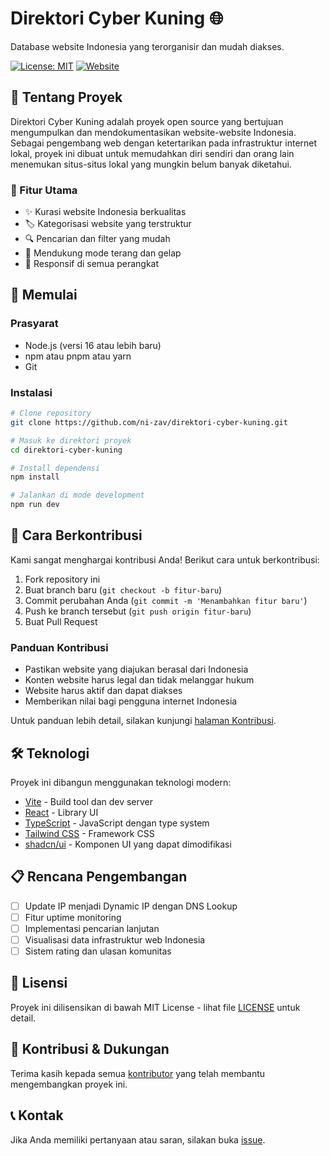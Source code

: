 # Direktori Cyber Kuning 🌐

Database website Indonesia yang terorganisir dan mudah diakses.

[![License: MIT](https://img.shields.io/badge/License-MIT-yellow.svg)](https://github.com/ni-zav/direktori-cyber-kuning/blob/main/LICENSE)
[![Website](https://img.shields.io/website?url=https%3A%2F%2Fdirektori-cyber-kuning.vercel.app)](https://direktori-cyber-kuning.vercel.app)

## 📖 Tentang Proyek

Direktori Cyber Kuning adalah proyek open source yang bertujuan mengumpulkan dan mendokumentasikan website-website Indonesia. Sebagai pengembang web dengan ketertarikan pada infrastruktur internet lokal, proyek ini dibuat untuk memudahkan diri sendiri dan orang lain menemukan situs-situs lokal yang mungkin belum banyak diketahui.

### 🎯 Fitur Utama

- ✨ Kurasi website Indonesia berkualitas
- 🏷️ Kategorisasi website yang terstruktur
- 🔍 Pencarian dan filter yang mudah
- 🌙 Mendukung mode terang dan gelap
- 📱 Responsif di semua perangkat

## 🚀 Memulai

### Prasyarat

- Node.js (versi 16 atau lebih baru)
- npm atau pnpm atau yarn
- Git

### Instalasi

```bash
# Clone repository
git clone https://github.com/ni-zav/direktori-cyber-kuning.git

# Masuk ke direktori proyek
cd direktori-cyber-kuning

# Install dependensi
npm install

# Jalankan di mode development
npm run dev
```

## 🤝 Cara Berkontribusi

Kami sangat menghargai kontribusi Anda! Berikut cara untuk berkontribusi:

1. Fork repository ini
2. Buat branch baru (`git checkout -b fitur-baru`)
3. Commit perubahan Anda (`git commit -m 'Menambahkan fitur baru'`)
4. Push ke branch tersebut (`git push origin fitur-baru`)
5. Buat Pull Request

### Panduan Kontribusi

- Pastikan website yang diajukan berasal dari Indonesia
- Konten website harus legal dan tidak melanggar hukum
- Website harus aktif dan dapat diakses
- Memberikan nilai bagi pengguna internet Indonesia

Untuk panduan lebih detail, silakan kunjungi [halaman Kontribusi](/kontribusi).

## 🛠️ Teknologi

Proyek ini dibangun menggunakan teknologi modern:

- [Vite](https://vitejs.dev/) - Build tool dan dev server
- [React](https://react.dev/) - Library UI
- [TypeScript](https://www.typescriptlang.org/) - JavaScript dengan type system
- [Tailwind CSS](https://tailwindcss.com/) - Framework CSS
- [shadcn/ui](https://ui.shadcn.com/) - Komponen UI yang dapat dimodifikasi

## 📋 Rencana Pengembangan

- [ ] Update IP menjadi Dynamic IP dengan DNS Lookup
- [ ] Fitur uptime monitoring
- [ ] Implementasi pencarian lanjutan
- [ ] Visualisasi data infrastruktur web Indonesia
- [ ] Sistem rating dan ulasan komunitas

## 📄 Lisensi

Proyek ini dilisensikan di bawah MIT License - lihat file [LICENSE](LICENSE) untuk detail.

## 🙏 Kontribusi & Dukungan

Terima kasih kepada semua [kontributor](https://github.com/ni-zav/direktori-cyber-kuning/graphs/contributors) yang telah membantu mengembangkan proyek ini.

## 📞 Kontak

Jika Anda memiliki pertanyaan atau saran, silakan buka [issue](https://github.com/ni-zav/direktori-cyber-kuning/issues).